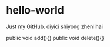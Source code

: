 # hello-world
Just my GitHub.
diyici shiyong zhenlihai 

public void add(){}
public void delete(){}

